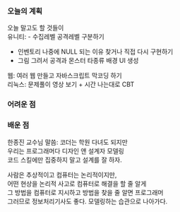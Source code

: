 ### 오늘의 계획 
오늘 말고도 할 것들이  
유니티: - 수집레벨 공격레벨 구분하기  
- 인벤토리 나중에 NULL 되는 이유 찾거나 직접 다시 구현하기  
- 그림 그려서 공격과 몬스터 타종류 배경 UI 생성  

웹: 여러 웹 만들고 자바스크립트 막코딩 하기  
리눅스: 문제풀이 영상 보기 + 시간 나는대로 CBT  


### 어려운 점 

### 배운 점 
한종진 교수님 말씀: 코더는 학원 다녀도 되지만  
우리는 프로그래머다 디자인 앤 설계자 모델링  
코드 스킬에만 집중하지 말고 설계를 잘 하자.  
  
사람은 추상적이고 컴퓨터는 논리적이지만,  
어떤 현상을 논리적 사고로 컴퓨터로 해결을 할 줄 알게  
그 방법을 컴퓨터로 지시하고 방법을 찾을 줄 알면 프로그래머  
그러므로 정보처리기사도 좋다. 모델링하는 습관으로 나아가다.  



